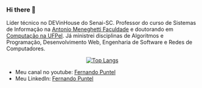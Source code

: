 ### Hi there 👋

Líder técnico no DEVinHouse do Senai-SC. Professor do curso de Sistemas de Informação na [Antonio Meneghetti Faculdade](https://faculdadeam.edu.br/) e doutorando em [Computação na UFPel](https://ppgc.ufpel.edu.br/). Já ministrei disciplinas de Algoritmos e Programação, Desenvolvimento Web, Engenharia de Software e Redes de Computadores. 

<div align="center" >

[![Top Langs](https://github-readme-stats.vercel.app/api/top-langs/?username=fpuntel&layout=compact&theme=radical&bg_color=30,0d0d0d,191919&title_color=fff&text_color=fff&icon_color=79ff97)](https://github.com/anuraghazra/github-readme-stats)
</div>


- Meu canal no youtube: [Fernando Puntel](https://www.youtube.com/c/fpuntel)
- Meu LinkedIn: [Fernando Puntel](https://www.linkedin.com/in/fernandopuntel/)

<!--
**fpuntel/fpuntel** is a ✨ _special_ ✨ repository because its `README.md` (this file) appears on your GitHub profile.

Here are some ideas to get you started:

- 🔭 I’m currently working on ...
- 🌱 I’m currently learning ...
- 👯 I’m looking to collaborate on ...
- 🤔 I’m looking for help with ...
- 💬 Ask me about ...
- 📫 How to reach me: ...
- 😄 Pronouns: ...
- ⚡ Fun fact: ...
-->
